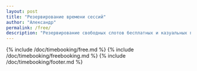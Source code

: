 ```yaml
---
layout: post
title: "Резервирование времени сессий"
author: "Александр"
permalink: /free/
description: "Резервирование свободных слотов бесплатных и казуальных психотерапевтических сессий на текущий месяц"
---
```


{% include /doc/timebooking/free.md %}
{% include /doc/timebooking/freebooking.md %}
{% include /doc/timebooking/footer.md %}


